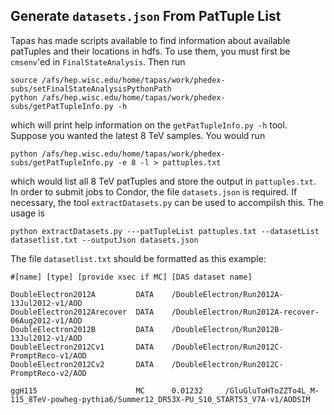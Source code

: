 Generate `datasets.json` From PatTuple List
-------------------------------------------

Tapas has made scripts available to find information about available patTuples and their
locations in hdfs. To use them, you must first be `cmsenv`'ed in `FinalStateAnalysis`. 
Then run

    source /afs/hep.wisc.edu/home/tapas/work/phedex-subs/setFinalStateAnalysisPythonPath 
    python /afs/hep.wisc.edu/home/tapas/work/phedex-subs/getPatTupleInfo.py -h

which will print help information on the `getPatTupleInfo.py -h` tool. Suppose you wanted
the latest 8 TeV samples. You would run

    python /afs/hep.wisc.edu/home/tapas/work/phedex-subs/getPatTupleInfo.py -e 8 -l > pattuples.txt

which would list all 8 TeV patTuples and store the output in `pattuples.txt`. In order to
submit jobs to Condor, the file `datasets.json` is required. If necessary, the tool
`extractDatasets.py` can be used to accompilsh this. The usage is

    python extractDatasets.py ---patTupleList pattuples.txt --datasetList datasetlist.txt --outputJson datasets.json

The file `datasetlist.txt` should be formatted as this example:

    #[name] [type] [provide xsec if MC] [DAS dataset name]
    
    DoubleElectron2012A         DATA    /DoubleElectron/Run2012A-13Jul2012-v1/AOD
    DoubleElectron2012Arecover  DATA    /DoubleElectron/Run2012A-recover-06Aug2012-v1/AOD
    DoubleElectron2012B         DATA    /DoubleElectron/Run2012B-13Jul2012-v1/AOD
    DoubleElectron2012Cv1       DATA    /DoubleElectron/Run2012C-PromptReco-v1/AOD
    DoubleElectron2012Cv2       DATA    /DoubleElectron/Run2012C-PromptReco-v2/AOD
    
    ggH115                      MC      0.01232     /GluGluToHToZZTo4L_M-115_8TeV-powheg-pythia6/Summer12_DR53X-PU_S10_START53_V7A-v1/AODSIM
